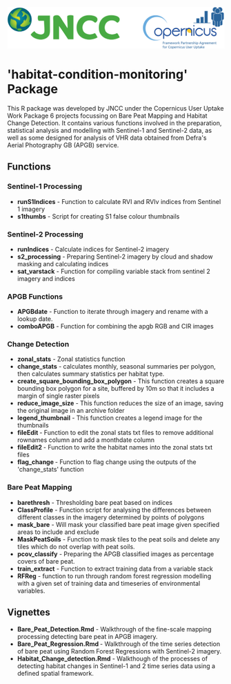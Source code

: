 
[<img src="www/logos.png">](https://jncc.gov.uk/our-work/copernicus-project/)

<p> 

# 'habitat-condition-monitoring' Package

This R package was developed by JNCC under the Copernicus User Uptake Work Package 6 projects focussing on Bare Peat Mapping and Habitat Change Detection. It contains various functions involved in the preparation, statistical analysis and modelling with Sentinel-1 and Sentinel-2 data, as well as some designed for analysis of VHR data obtained from Defra's Aerial Photography GB (APGB) service.
<p> 

## Functions
### Sentinel-1 Processing

* <b>runS1Indices</b> -  Function to calculate RVI and RVIv indices from Sentinel 1 imagery
* <b>s1thumbs</b> - Script for creating S1 false colour thumbnails


### Sentinel-2 Processing

* <b>runIndices</b> -  Calculate indices for Sentinel-2 imagery
* <b>s2_processing</b> - Preparing Sentinel-2 imagery by cloud and shadow masking and calculating indices
* <b>sat_varstack</b> - Function for compiling variable stack from sentinel 2 imagery and indices

### APGB Functions

* <b>APGBdate</b> - Function to iterate through imagery and rename with a lookup date.
* <b>comboAPGB</b> - Function for combining the apgb RGB and CIR images


### Change Detection

* <b>zonal_stats</b> - Zonal statistics function
* <b>change_stats</b> - calculates monthly, seasonal summaries per polygon, then calculates summary statistics per habitat type.
* <b>create_square_bounding_box_polygon</b> - This function creates a square bounding box polygon for a site, buffered by 10m so that it includes a margin of single raster pixels
* <b>reduce_image_size</b> - This function reduces the size of an image, saving the original image in an archive folder
* <b>legend_thumbnail</b> - This function creates a legend image for the thumbnails
* <b> fileEdit </b> - Function to edit the zonal stats txt files to remove additional rownames column and add a monthdate column
* <b> fileEdit2 </b> - Function to write the habitat names into the zonal stats txt files
* <b> flag_change </b> - Function to flag change using the outputs of the 'change_stats' function

### Bare Peat Mapping

* <b>barethresh</b> - Thresholding bare peat based on indices
* <b>ClassProfile</b> - Function script for analysing the differences between different classes in the imagery determined by points of polygons
* <b>mask_bare</b> - Will mask  your classified bare peat image given specified areas to include and exclude
* <b>MaskPeatSoils</b> - Function to mask tiles to the peat soils and delete any tiles which do not overlap with peat soils.
* <b>pcov_classify</b> - Preparing the APGB classified images as percentage covers of bare peat.
* <b>train_extract</b> - Function to extract training data from a variable stack
* <b>RFReg</b> - function to run through random forest regression modelling with a given set of training data and timeseries of environmental variables.

<p>

## Vignettes

* <b>Bare_Peat_Detection.Rmd</b> - Walkthrough of the fine-scale mapping processing detecting bare peat in APGB imagery.
* <b>Bare_Peat_Regression.Rmd </b>- Walkthrough of the time series detection of bare peat using Random Forest Regressions with Sentinel-2 imagery.
* <b>Habitat_Change_detection.Rmd</b> - Walkthough of the processes of detecting habitat changes in Sentinel-1 and 2 time series data using a defined spatial framework.
